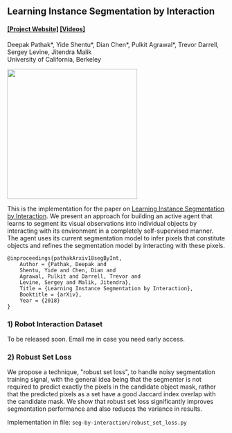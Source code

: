 ## Learning Instance Segmentation by Interaction ##
#### [[Project Website]](https://pathak22.github.io/seg-by-interaction/) [[Videos]](http://pathak22.github.io/seg-by-interaction/index.html#demoVideos)

Deepak Pathak\*, Yide Shentu\*, Dian Chen\*, Pulkit Agrawal\*, Trevor Darrell, Sergey Levine, Jitendra Malik<br/>
University of California, Berkeley<br/>

<img src="https://pathak22.github.io/seg-by-interaction/resources/teaser.jpg" width="300">

This is the implementation for the paper on [Learning Instance Segmentation by Interaction](https://pathak22.github.io/seg-by-interaction). We present an approach for building an active agent that learns to segment its visual observations into individual objects by interacting with its environment in a completely self-supervised manner. The agent uses its current segmentation model to infer pixels that constitute objects and refines the segmentation model by interacting with these pixels.

    @inproceedings{pathakArxiv18segByInt,
        Author = {Pathak, Deepak and
        Shentu, Yide and Chen, Dian and
        Agrawal, Pulkit and Darrell, Trevor and
        Levine, Sergey and Malik, Jitendra},
        Title = {Learning Instance Segmentation by Interaction},
        Booktitle = {arXiv},
        Year = {2018}
    }

### 1) Robot Interaction Dataset

To be released soon. Email me in case you need early access.

### 2) Robust Set Loss

We propose a technique, "robust set loss", to handle noisy segmentation training signal, with the general idea being that the segmenter is not required to predict exactly the pixels in the candidate object mask, rather that the predicted pixels as a set have a good Jaccard index overlap with the candidate mask. We show that robust set loss significantly improves segmentation performance and also reduces the variance in results.

Implementation in file: `seg-by-interaction/robust_set_loss.py`

